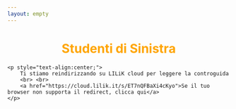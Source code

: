 ```yaml
---
layout: empty
---
```


<html>  

<head>  
    <title>HTML Redirect</title>  
    <meta http-equiv="refresh"
        content="3; url = https://cloud.lilik.it/s/ET7nQFBaXi4cKyo" />  
</head>  

<body>  
    <h1 style="text-align:center;color:orange;">  
         Studenti di Sinistra  
    </h1>  

    <p style="text-align:center;">  
        Ti stiamo reindirizzando su LILiK cloud per leggere la controguida
        <br> <br>
        <a href="https://cloud.lilik.it/s/ET7nQFBaXi4cKyo">Se il tuo browser non supporta il redirect, clicca qui</a>
    </p>  
</body>  

</html>  
